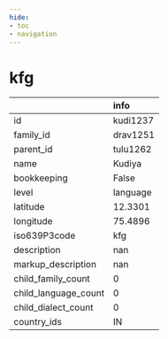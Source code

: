```yaml
---
hide:
- toc
- navigation
---
```

# kfg
|                      | info     |
|:---------------------|:---------|
| id                   | kudi1237 |
| family_id            | drav1251 |
| parent_id            | tulu1262 |
| name                 | Kudiya   |
| bookkeeping          | False    |
| level                | language |
| latitude             | 12.3301  |
| longitude            | 75.4896  |
| iso639P3code         | kfg      |
| description          | nan      |
| markup_description   | nan      |
| child_family_count   | 0        |
| child_language_count | 0        |
| child_dialect_count  | 0        |
| country_ids          | IN       |